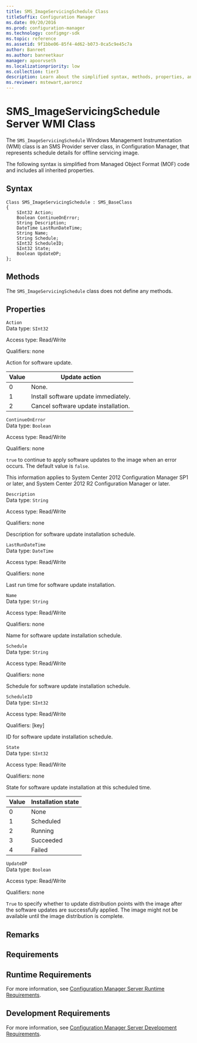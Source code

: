 ```yaml
---
title: SMS_ImageServicingSchedule Class
titleSuffix: Configuration Manager
ms.date: 09/20/2016
ms.prod: configuration-manager
ms.technology: configmgr-sdk
ms.topic: reference
ms.assetid: 9f1bbe06-85f4-4d62-b073-0ca5c9e45c7a
author: Banreet
ms.author: banreetkaur
manager: apoorvseth
ms.localizationpriority: low
ms.collection: tier3
description: Learn about the simplified syntax, methods, properties, and requirements of the SMS_ImageServicingSchedule server class.
ms.reviewer: mstewart,aaroncz 
---
```

# SMS_ImageServicingSchedule Server WMI Class
The `SMS_ImageServicingSchedule` Windows Management Instrumentation (WMI) class is an SMS Provider server class, in Configuration Manager, that represents schedule details for offline servicing image.  

 The following syntax is simplified from Managed Object Format (MOF) code and includes all inherited properties.  

## Syntax  

```  
Class SMS_ImageServicingSchedule : SMS_BaseClass  
{  
    SInt32 Action;  
    Boolean ContinueOnError;  
    String Description;  
    DateTime LastRunDateTime;  
    String Name;  
    String Schedule;  
    SInt32 ScheduleID;  
    SInt32 State;  
    Boolean UpdateDP;  
};  
```  

## Methods  
 The `SMS_ImageServicingSchedule` class does not define any methods.  

## Properties  
 `Action`  
 Data type: `SInt32`  

 Access type: Read/Write  

 Qualifiers: none  

 Action for software update.  

| Value | Update action |  
| ----- | ------------- |  
|0|None.|  
|1|Install software update immediately.|  
|2|Cancel software update installation.|  

 `ContinueOnError`  
 Data type: `Boolean`  

 Access type: Read/Write  

 Qualifiers: none  

 `true` to continue to apply software updates to the image when an error occurs. The default value is `false`.  

 This information applies to System Center 2012 Configuration Manager SP1 or later, and System Center 2012 R2 Configuration Manager or later.  

 `Description`  
 Data type: `String`  

 Access type: Read/Write  

 Qualifiers: none  

 Description for software update installation schedule.  

 `LastRunDateTime`  
 Data type: `DateTime`  

 Access type: Read/Write  

 Qualifiers: none  

 Last run time for software update installation.  

 `Name`  
 Data type: `String`  

 Access type: Read/Write  

 Qualifiers: none  

 Name for software update installation schedule.  

 `Schedule`  
 Data type: `String`  

 Access type: Read/Write  

 Qualifiers: none  

 Schedule for software update installation schedule.  

 `ScheduleID`  
 Data type: `SInt32`  

 Access type: Read/Write  

 Qualifiers: [key]  

 ID for software update installation schedule.  

 `State`  
 Data type: `SInt32`  

 Access type: Read/Write  

 Qualifiers: none  

 State for software update installation at this scheduled time.  

| Value | Installation state |  
| ----- | ------------------ |  
|0|None|  
|1|Scheduled|  
|2|Running|  
|3|Succeeded|  
|4|Failed|  

 `UpdateDP`  
 Data type: `Boolean`  

 Access type: Read/Write  

 Qualifiers: none  

 `True` to specify whether to update distribution points with the image after the software updates are successfully applied. The image might not be available until the image distribution is complete.  

## Remarks  

## Requirements  

## Runtime Requirements  
 For more information, see [Configuration Manager Server Runtime Requirements](../../../develop/core/reqs/server-runtime-requirements.md).  

## Development Requirements  
 For more information, see [Configuration Manager Server Development Requirements](../../../develop/core/reqs/server-development-requirements.md).
